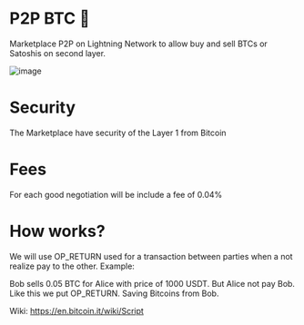# P2P BTC 🔑
Marketplace P2P on Lightning Network to allow buy and sell BTCs or Satoshis on second layer.

![image](https://user-images.githubusercontent.com/83122757/154938952-921c54ef-3f2b-462e-8a93-7d037a7a5a56.png)

# Security

The Marketplace have security of the Layer 1 from Bitcoin

# Fees

For each good negotiation will be include  a fee of 0.04%

# How works? 

We will use OP_RETURN used for a transaction between parties when a not realize pay to the other.
Example:

Bob sells 0.05 BTC for Alice with price of 1000 USDT. But Alice not pay Bob. Like this we put OP_RETURN. Saving Bitcoins from Bob.

Wiki: https://en.bitcoin.it/wiki/Script
